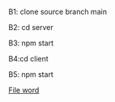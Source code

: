 B1: clone source branch main

B2: cd server

B3: npm start

B4:cd client

B5: npm start

[File word](URL)
